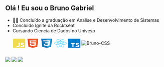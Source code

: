 
## Olá ! Eu sou o Bruno Gabriel
-  🧑‍💻 Concluído a graduação em Analise e Desenvolvimento de Sistemas
- Concluido Ignite da Rocktseat
- Cursando Ciencia de Dados no Univesp 
  <div style="display: inline_block"><br>
  <img align="center" alt="Bruno-Js" height="30" width="40" src="https://raw.githubusercontent.com/devicons/devicon/master/icons/javascript/javascript-plain.svg">
  <img align="center" alt="Bruno-HTML" height="30" width="40" src="https://raw.githubusercontent.com/devicons/devicon/master/icons/html5/html5-original.svg">
  <img align="center" alt="Bruno-CSS" height="30" width="40" src="https://raw.githubusercontent.com/devicons/devicon/master/icons/css3/css3-original.svg">
  <img align="center" alt="Bruno-CSS" height="30" width="40" src="https://raw.githubusercontent.com/devicons/devicon/master/icons/react/react-original.svg">
   <img align="center" alt="Bruno-CSS" height="30" width="40" src="https://raw.githubusercontent.com/devicons/devicon/master/icons/typescript/typescript-original.svg"> 
   <img align="center" alt="Bruno-CSS" height="30" width="40" src="https://raw.githubusercontent.com/devicons/devicon/master/icons/typescript/angular-original.svg"> 
</div>
  
  ##
  
  <div>
  <a href="https://instagram.com/obrunogabriel8" target="_blank"><img src="https://img.shields.io/badge/-Instagram-%23E4405F?style=for-the-badge&logo=instagram&logoColor=white" target="_blank"></a> 
  <a href = "mailto:bg1821097@gmail.com"><img src="https://img.shields.io/badge/-Gmail-%23333?style=for-the-badge&logo=gmail&logoColor=white" target="_blank"></a>
  <a href="https://www.linkedin.com/in/bruno-gabriel-1228511a7/" target="_blank"><img src="https://img.shields.io/badge/-LinkedIn-%230077B5?style=for-the-badge&logo=linkedin&logoColor=white" target="_blank"></a> 
 
  </div>
 
